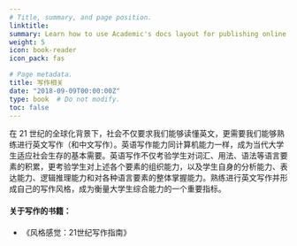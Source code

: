 ```yaml
---
# Title, summary, and page position.
linktitle: 
summary: Learn how to use Academic's docs layout for publishing online courses, software documentation, and tutorials.
weight: 5
icon: book-reader
icon_pack: fas

# Page metadata.
title: 写作相关
date: "2018-09-09T00:00:00Z"
type: book  # Do not modify.
toc: false
---
```


在 21 世纪的全球化背景下，社会不仅要求我们能够读懂英文，更需要我们能够熟练进行英文写作（和中文写作）。英语写作能力同计算机能力一样，成为当代大学生适应社会生存的基本需要。英语写作不仅考验学生对词汇、用法、语法等语言要素的积累，更考验学生对上述各个要素的组织能力，以及学生自身的分析能力、表达能力、逻辑推理能力和对各种语言要素的整体掌握能力。熟练进行英文写作并形成自己的写作风格，成为衡量大学生综合能力的一个重要指标。



#### 关于写作的书籍：

* 《风格感觉：21世纪写作指南》